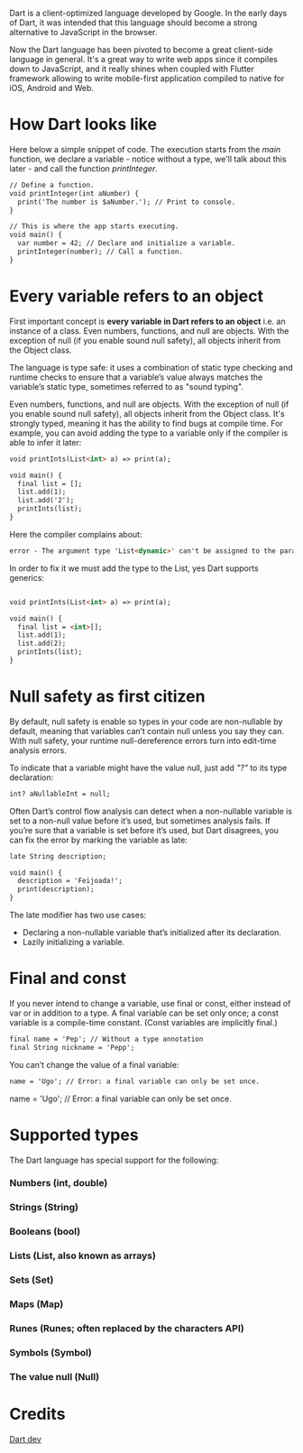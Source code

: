 
Dart is a client-optimized language developed by Google. In the early days of Dart, it was intended that this language should become a strong alternative to JavaScript in the browser. 

Now the Dart language has been pivoted to become a great client-side language in general. It's a great way to write web apps since it compiles down to JavaScript, and it really shines when coupled with Flutter framework allowing to write mobile-first application compiled to native for iOS, Android and Web.

# How Dart looks like

Here below a simple snippet of code. The execution starts from the *main* function, we declare a variable - notice without a type, we'll talk about this later - and call the function *printInteger*.

  ```html  
  // Define a function.
  void printInteger(int aNumber) {
    print('The number is $aNumber.'); // Print to console.
  }
  
  // This is where the app starts executing.
  void main() {
    var number = 42; // Declare and initialize a variable.
    printInteger(number); // Call a function.
  }
  
  ```

# Every variable refers to an object

First important concept is **every variable in Dart refers to an object** i.e. an instance of a class.  Even numbers, functions, and null are objects. With the exception of null (if you enable sound null safety), all objects inherit from the Object class.

The language is type safe: it uses a combination of static type checking and runtime checks to ensure that a variable’s value always matches the variable’s static type, sometimes referred to as "sound typing". 

Even numbers, functions, and null are objects. With the exception of null (if you enable sound null safety), all objects inherit from the Object class.
It's strongly typed, meaning it has the ability to find bugs at compile time. For example, you can avoid adding the type to a variable only if the compiler is able to infer it later:

```html  
void printInts(List<int> a) => print(a);

void main() {
  final list = [];
  list.add(1);
  list.add('2');
  printInts(list);
}
```

Here the compiler complains about:

```html  
error - The argument type 'List<dynamic>' can't be assigned to the parameter type 'List<int>'. - argument_type_not_assignable
```

In order to fix it we must add the type to the List, yes Dart supports generics:

```html  

void printInts(List<int> a) => print(a);

void main() {
  final list = <int>[];
  list.add(1);
  list.add(2);
  printInts(list);
}
```

# Null safety as first citizen

By default, null safety is enable so types in your code are non-nullable by default, meaning that variables can’t contain null unless you say they can. With null safety, your runtime null-dereference errors turn into edit-time analysis errors.

To indicate that a variable might have the value null, just add *"?"* to its type declaration:

```html  
int? aNullableInt = null;
```

Often Dart’s control flow analysis can detect when a non-nullable variable is set to a non-null value before it’s used, but sometimes analysis fails.
If you’re sure that a variable is set before it’s used, but Dart disagrees, you can fix the error by marking the variable as late:

```html 
late String description;

void main() {
  description = 'Feijoada!';
  print(description);
}
```

The late modifier has two use cases:

- Declaring a non-nullable variable that’s initialized after its declaration.
- Lazily initializing a variable.

# Final and const
If you never intend to change a variable, use final or const, either instead of var or in addition to a type. A final variable can be set only once; a const variable is a compile-time constant. (Const variables are implicitly final.)

```html 
final name = 'Pep'; // Without a type annotation
final String nickname = 'Pepp';
```
You can’t change the value of a final variable:
```html
name = 'Ugo'; // Error: a final variable can only be set once.
```

name = 'Ugo'; // Error: a final variable can only be set once.
# Supported types

The Dart language has special support for the following:

### **Numbers (int, double)**
### **Strings (String)**
### **Booleans (bool)**
### **Lists (List, also known as arrays)**
### **Sets (Set)**
### **Maps (Map)**
### **Runes (Runes; often replaced by the characters API)**
### **Symbols (Symbol)**
### **The value null (Null)**

# Credits

[Dart dev](https://dart.dev/guides/language/language-tour)
